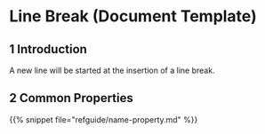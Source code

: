 # Line Break (Document Template)

## 1 Introduction

A new line will be started at the insertion of a line break.

## 2 Common Properties

{{% snippet file="refguide/name-property.md" %}}
